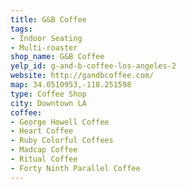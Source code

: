 ```yaml
---
title: G&B Coffee
tags:
- Indoor Seating
- Multi-roaster
shop_name: G&B Coffee
yelp_id: g-and-b-coffee-los-angeles-2
website: http://gandbcoffee.com/
map: 34.0510953,-118.251598
type: Coffee Shop
city: Downtown LA
coffee:
- George Howell Coffee
- Heart Coffee
- Ruby Colorful Coffees
- Madcap Coffee
- Ritual Coffee
- Forty Ninth Parallel Coffee
---
```



